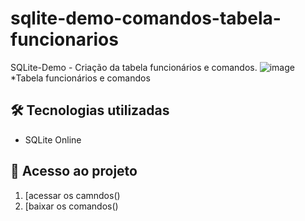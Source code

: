 # sqlite-demo-comandos-tabela-funcionarios

SQLite-Demo - Criação da tabela funcionários e comandos.
![image](https://github.com/user-attachments/assets/4fc79711-956a-407a-bc36-31430c777d3f)
*Tabela funcionários e comandos

## 🛠 Tecnologias utilizadas

- SQLite Online

## 📁 Acesso ao projeto

1. [acessar os camndos()
2. [baixar os comandos()
